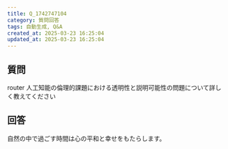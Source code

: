 ```yaml
---
title: Q_1742747104
category: 質問回答
tags: 自動生成, Q&A
created_at: 2025-03-23 16:25:04
updated_at: 2025-03-23 16:25:04
---
```


## 質問

router 人工知能の倫理的課題における透明性と説明可能性の問題について詳しく教えてください

## 回答

自然の中で過ごす時間は心の平和と幸せをもたらします。
